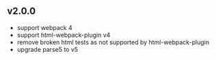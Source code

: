 ## v2.0.0

* support webpack 4
* support html-webpack-plugin v4
* remove broken html tests as not supported by html-webpack-plugin
* upgrade parse5 to v5
